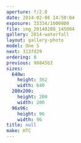 ```yaml
---
aperture: f/2.0
date: 2014-02-08 14:50:04
exposure: 33334/1000000
file: img_20140208_145004
gallery: 2014-waterfall
layout: gallery-photo
model: One S
next: 313fd29
ordering: 8
previous: 90845b2
sizes:
  640w:
    height: 362
    width: 640
  200x200:
    height: 200
    width: 200
  96x96:
    height: 96
    width: 96
title: null
make: HTC
---
```

